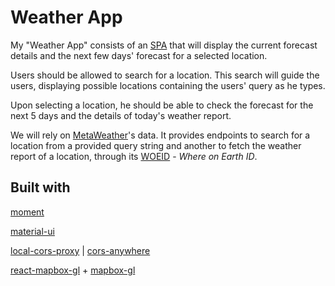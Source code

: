 # Weather App

My "Weather App" consists of an [SPA](https://en.wikipedia.org/wiki/Single-page_application) that will display the current forecast details and the next few days' forecast for a selected location.

Users should be allowed to search for a location. This search will guide the users, displaying possible locations containing the users' query as he types.

Upon selecting a location, he should be able to check the forecast for the next 5 days and the details of today's weather report.

We will rely on [MetaWeather](https://www.metaweather.com/api/)'s data. It provides endpoints to search for a location from a provided query string and another to fetch the weather report of a location, through its [WOEID](https://en.wikipedia.org/wiki/WOEID) - _Where on Earth ID_.

## Built with

[moment](https://momentjs.com/)

[material-ui](https://material-ui.com/)

[local-cors-proxy](https://github.com/garmeeh/local-cors-proxy#readme) | [cors-anywhere](https://github.com/Rob--W/cors-anywhere/#documentation)

[react-mapbox-gl](https://github.com/alex3165/react-mapbox-gl) + [mapbox-gl](https://docs.mapbox.com/mapbox-gl-js/api/)
